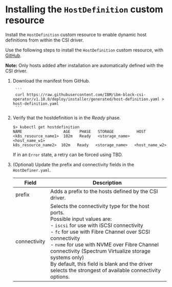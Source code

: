 # Installing the `HostDefinition` custom resource

Install the `HostDefinition` custom resource to enable dynamic host definitions from within the CSI driver.

Use the following steps to install the `HostDefinition` custom resource, with [GitHub](https://github.com/IBM/ibm-block-csi-operator).

**Note:** Only hosts added after installation are automatically defined with the CSI driver.

1. Download the manifest from GitHub.

        ```
        curl https://raw.githubusercontent.com/IBM/ibm-block-csi-operator/v1.10.0/deploy/installer/generated/host-definition.yaml > host-definition.yaml
        ```

2. Verify that the hostdefinition is in the _Ready_ phase.

    ```
    $> kubectl get hostdefinition
    NAME                  AGE    PHASE   STORAGE          HOST
    <k8s_resource_name1>  102m   Ready   <storage_name>   <host_name_w1>
    k8s_resource_name2>  102m   Ready   <storage_name>   <host_name_w2>
    ```

    If in an `Error` state, a retry can be forced using TBD.
    
3.  (Optional) Update the prefix and connectivity fields in the `HostDefiner.yaml`.

    |Field|Description|
    |---------|--------|
    |prefix|Adds a prefix to the hosts defined by the CSI driver.|
    |connectivity|Selects the connectivity type for the host ports.<br>Possible input values are:<br>- `iscsi` for use with iSCSI connectivity<br>- `fc` for use with Fibre Channel over SCSI connectivity<br>- `nvme` for use with NVME over Fibre Channel connectivity (Spectrum Virtualize storage systems only)<br>By default, this field is blank and the driver selects the strongest of available connectivity options.|
